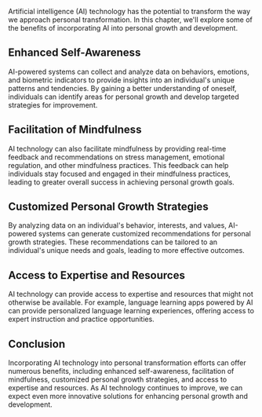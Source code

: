 
Artificial intelligence (AI) technology has the potential to transform the way we approach personal transformation. In this chapter, we'll explore some of the benefits of incorporating AI into personal growth and development.

Enhanced Self-Awareness
-----------------------

AI-powered systems can collect and analyze data on behaviors, emotions, and biometric indicators to provide insights into an individual's unique patterns and tendencies. By gaining a better understanding of oneself, individuals can identify areas for personal growth and develop targeted strategies for improvement.

Facilitation of Mindfulness
---------------------------

AI technology can also facilitate mindfulness by providing real-time feedback and recommendations on stress management, emotional regulation, and other mindfulness practices. This feedback can help individuals stay focused and engaged in their mindfulness practices, leading to greater overall success in achieving personal growth goals.

Customized Personal Growth Strategies
-------------------------------------

By analyzing data on an individual's behavior, interests, and values, AI-powered systems can generate customized recommendations for personal growth strategies. These recommendations can be tailored to an individual's unique needs and goals, leading to more effective outcomes.

Access to Expertise and Resources
---------------------------------

AI technology can provide access to expertise and resources that might not otherwise be available. For example, language learning apps powered by AI can provide personalized language learning experiences, offering access to expert instruction and practice opportunities.

Conclusion
----------

Incorporating AI technology into personal transformation efforts can offer numerous benefits, including enhanced self-awareness, facilitation of mindfulness, customized personal growth strategies, and access to expertise and resources. As AI technology continues to improve, we can expect even more innovative solutions for enhancing personal growth and development.


